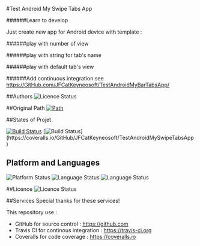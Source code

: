 #Test Android My Swipe Tabs App

######Learn to develop

Just create new app for Android device with template : 

######play with number of view

######play with string for tab's name

######play with default tab's view 

######Add continuous integration 
see https://GitHub.com/JFCatKeyneosoft/TestAndroidMyBarTabsApp/

##Authors
![Licence Status](https://img.shields.io/badge/Author-Jean--François%20CONTART-purple.svg)

##Original Path 
[![Path](https://img.shields.io/badge/GitHub-TestAndroidMySwipeTabsApp-ff4488.svg)](https://GitHub.com/JFCatKeyneosoft/TestAndroidMySwipeTabsApp/)

##States of Projet

[![Build Status](https://travis-ci.org/JFCatKeyneosoft/TestAndroidMySwipeTabsApp.svg?branch=master)](https://travis-ci.org/JFCatKeyneosoft/TestAndroidMySwipeTabsApp)
[![Build Status](http://img.shields.io/coveralls/JFCatKeyneosoft/TestAndroidMySwipeTabsApp.svg?)](https://coveralls.io/GitHub/JFCatKeyneosoft/TestAndroidMySwipeTabsApp)

## Platform and Languages
![Platform Status](https://img.shields.io/badge/platform-Android-lightgray.svg)
![Language Status](https://img.shields.io/badge/IDE-Android%20Studio-blue.svg)
![Language Status](https://img.shields.io/badge/language-Java-blue.svg)

##Licence
![Licence Status](https://img.shields.io/badge/licence-Copyleft-yellowgreen.svg)

##Services
Special thanks for these services!

This repository use :
 - GitHub for source control : https://github.com
 - Travis CI for continous integration : https://travis-ci.org
 - Coveralls for code coverage : https://coveralls.io
 

